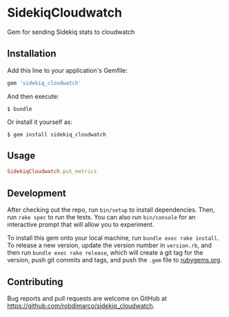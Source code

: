 # SidekiqCloudwatch

Gem for sending Sidekiq stats to cloudwatch

## Installation

Add this line to your application's Gemfile:

```ruby
gem 'sidekiq_cloudwatch'
```

And then execute:

    $ bundle

Or install it yourself as:

    $ gem install sidekiq_cloudwatch

## Usage

```ruby
SidekiqCloudwatch.put_metrics
```

## Development

After checking out the repo, run `bin/setup` to install dependencies. Then, run `rake spec` to run the tests. You can also run `bin/console` for an interactive prompt that will allow you to experiment.

To install this gem onto your local machine, run `bundle exec rake install`. To release a new version, update the version number in `version.rb`, and then run `bundle exec rake release`, which will create a git tag for the version, push git commits and tags, and push the `.gem` file to [rubygems.org](https://rubygems.org).

## Contributing

Bug reports and pull requests are welcome on GitHub at https://github.com/robdimarco/sidekiq_cloudwatch.
